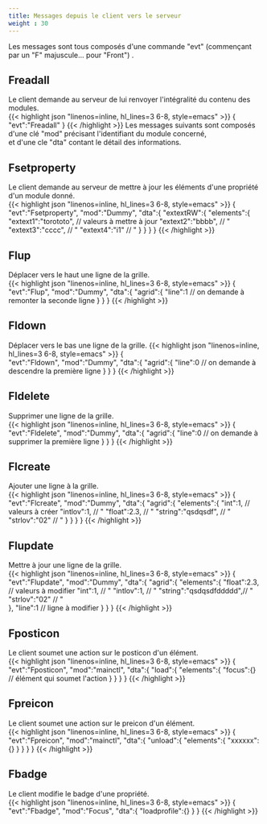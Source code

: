 ```yaml
---
title: Messages depuis le client vers le serveur
weight : 30
---
```

Les messages sont tous composés d'une commande "evt" (commençant par un "F" majuscule... pour "Front") .

## Freadall
Le client demande au serveur de lui renvoyer l'intégralité du contenu des modules.  
{{< highlight json "linenos=inline, hl_lines=3 6-8, style=emacs" >}}
{
    "evt":"Freadall"
}
{{< /highlight >}}
Les messages suivants sont composés d'une clé "mod" précisant l'identifiant du module concerné,  
et d'une cle "dta" contant le détail des informations.

## Fsetproperty
Le client demande au serveur de mettre à jour les éléments d'une propriété d'un module donné.  
{{< highlight json "linenos=inline, hl_lines=3 6-8, style=emacs" >}}
{
    "evt":"Fsetproperty",
    "mod":"Dummy",
    "dta":{
        "extextRW":{
            "elements":{
                "extext1":"torototo",   // valeurs à mettre à jour
                "extext2":"bbbb",       // "
                "extext3":"cccc",       // "
                "extext4":"i1"          // "
            }
        }
    }
}
{{< /highlight >}}
## Flup
Déplacer vers le haut une ligne de la grille.  
{{< highlight json "linenos=inline, hl_lines=3 6-8, style=emacs" >}}
{   
    "evt":"Flup",
    "mod":"Dummy",
    "dta":{
        "agrid":{
            "line":1 // on demande à remonter la seconde ligne
        }
    }
}
{{< /highlight >}}

## Fldown
Déplacer vers le bas une ligne de la grille. 
{{< highlight json "linenos=inline, hl_lines=3 6-8, style=emacs" >}}
{   
    "evt":"Fldown",
    "mod":"Dummy",
    "dta":{
        "agrid":{
            "line":0  // on demande à descendre la première ligne
        }
    }
}
{{< /highlight >}}

## Fldelete
Supprimer une ligne de la grille.  
{{< highlight json "linenos=inline, hl_lines=3 6-8, style=emacs" >}}
{   
    "evt":"Fldelete",
    "mod":"Dummy",
    "dta":{
        "agrid":{
            "line":0  // on demande à supprimer la première ligne
        }
    }
}
{{< /highlight >}}

## Flcreate
Ajouter une ligne à la grille.  
{{< highlight json "linenos=inline, hl_lines=3 6-8, style=emacs" >}}
{   
    "evt":"Flcreate",
    "mod":"Dummy",
    "dta":{
        "agrid":{
            "elements":{
                "int":1,            // valeurs à créer
                "intlov":1,         // "
                "float":2.3,        // "
                "string":"qsdqsdf", // "
                "strlov":"02"       // "
            }
        }
    }
}
{{< /highlight >}}

## Flupdate
Mettre à jour une ligne de la grille.  
{{< highlight json "linenos=inline, hl_lines=3 6-8, style=emacs" >}}
{  
    "evt":"Flupdate",
    "mod":"Dummy",
    "dta":{
        "agrid":{
            "elements":{
                "float":2.3,            // valeurs à modifier
                "int":1,                // "
                "intlov":1,             // "
                "string":"qsdqsdfddddd",// "
                "strlov":"02"           // "    
            },
        "line":1                        // ligne à modifier
        }
    }
}
{{< /highlight >}}

## Fposticon
Le client soumet une action sur le posticon d'un élément.  
{{< highlight json "linenos=inline, hl_lines=3 6-8, style=emacs" >}}
{   
    "evt":"Fposticon",
    "mod":"mainctl",
    "dta":{
        "load":{
            "elements":{
                "focus":{}      // élément qui soumet l'action
            }
        }
    }
}
{{< /highlight >}}

## Fpreicon
Le client soumet une action sur le preicon d'un élément.  
{{< highlight json "linenos=inline, hl_lines=3 6-8, style=emacs" >}}
{
    "evt":"Fpreicon",
    "mod":"mainctl",
    "dta":{
        "unload":{
            "elements":{
                "xxxxxx":{}
            }
        }
    }
}
{{< /highlight >}}

## Fbadge
Le client modifie le badge d'une propriété.  
{{< highlight json "linenos=inline, hl_lines=3 6-8, style=emacs" >}}
{
    "evt":"Fbadge",
    "mod":"Focus",
    "dta":{
        "loadprofile":{}
    }
}
{{< /highlight >}}